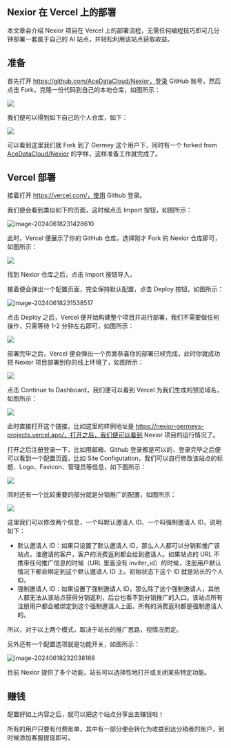 ## Nexior 在 Vercel 上的部署

本文章会介绍 Nexior 项目在 Vercel 上的部署流程，无需任何编程技巧即可几分钟部署一套属于自己的 AI 站点，并轻松利用该站点获取收益。

## 准备

首先打开 https://github.com/AceDataCloud/Nexior，登录 GitHub 账号，然后点击 Fork，克隆一份代码到自己的本地仓库，如图所示：

![](https://cdn.acedata.cloud/3zf2hx.png)

我们便可以得到如下自己的个人仓库，如下：

![](https://cdn.acedata.cloud/bcxmlc.png)

可以看到这里我们就 Fork 到了 Germey 这个用户下，同时有一个 forked from [AceDataCloud/Nexior](https://github.com/AceDataCloud/Nexior) 的字样，这样准备工作就完成了。

## Vercel 部署

接着打开 https://vercel.com/，使用 Github 登录。

我们便会看到类似如下的页面，这时候点击 Import 按钮，如图所示：

![image-20240618231428610](https://cdn.acedata.cloud/jjcnnq.png)

此时，Vercel 便展示了你的 GitHub 仓库，选择刚才 Fork 的 Nexior 仓库即可，如图所示：

![](https://cdn.acedata.cloud/38advc.png)

找到 Nexior 仓库之后，点击 Import 按钮导入。

接着便会弹出一个配置页面，完全保持默认配置，点击 Deploy 按钮，如图所示：

![image-20240618231538517](https://cdn.acedata.cloud/6kvz1p.png)

点击 Deploy 之后，Vercel 便开始构建整个项目并进行部署，我们不需要做任何操作，只需等待 1-2 分钟左右即可，如图所示：

![](https://cdn.acedata.cloud/1i9ss8.png)

部署完毕之后，Vercel 便会弹出一个页面恭喜你的部署已经完成，此时你就成功把 Nexior 项目部署到你的线上环境了，如图所示：

![](https://cdn.acedata.cloud/qn8ndd.png)

点击 Continue to Dashboard，我们便可以看到 Vercel 为我们生成的预览域名，如图所示：

![](https://cdn.acedata.cloud/c9p0r2.png)

此时直接打开这个链接，比如这里的样例地址是 https://nexior-germeys-projects.vercel.app/，打开之后，我们便可以看到 Nexior 项目的运行情况了。

打开之后注册登录一下，比如用邮箱、Github 登录都是可以的，登录完毕之后便可以看到一个配置页面，比如 Site Configutation，我们可以自行修改该站点的标题、Logo、Favicon、管理员等信息，如下图所示：

![](https://cdn.acedata.cloud/o4fuy6.png)

同时还有一个比较重要的部分就是分销推广的配置，如图所示：

![](https://cdn.acedata.cloud/d8c4md.png)

这里我们可以修改两个信息，一个叫默认邀请人 ID、一个叫强制邀请人 ID，说明如下：

* 默认邀请人 ID：如果只设置了默认邀请人 ID，那么人人都可以分销和推广该站点，谁邀请的客户，客户的消费返利都会给到邀请人。如果站点的 URL 不携带任何推广信息的时候（URL 里面没有 inviter_id）的时候，注册用户默认情况下都会绑定到这个默认邀请人 ID 上。初始状态下这个 ID 就是站长的个人 ID。
* 强制邀请人 ID：如果设置了强制邀请人 ID，那么除了这个强制邀请人，其他人都无法从该站点获得分销返利，后台也看不到分销推广的入口。该站点所有注册用户都会被绑定到这个强制邀请人上面，所有的消费返利都是强制邀请人的。

所以，对于以上两个模式，取决于站长的推广思路，视情况而定。

另外还有一个配置选项就是功能开关，如图所示：

![image-20240618232038168](https://cdn.acedata.cloud/zwi7hu.png)

目前 Nexior 提供了多个功能，站长可以选择性地打开或关闭某些特定功能。

## 赚钱

配置好如上内容之后，就可以把这个站点分享出去赚钱啦！

所有的用户只要有付费账单，其中有一部分便会转化为收益到达分销者的账户，到时候添加客服提现即可。